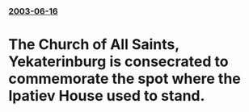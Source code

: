 ### [2003-06-16](/news/2003/06/16/index.md)

#  The Church of All Saints, Yekaterinburg is consecrated to commemorate the spot where the Ipatiev House used to stand.




